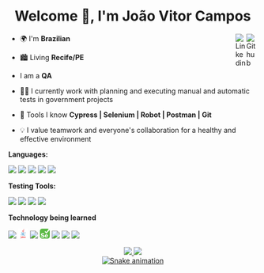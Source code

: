 <h1 align="center">Welcome 👋, I'm João Vitor Campos</h1>

<a href="https://github.com/Joaovscampos/">
  <img align="right" alt="Github" width="22px" src="https://user-images.githubusercontent.com/50798883/196443439-71fee3b1-2665-451c-a8e0-9d322803b4f7.png" />
</a>
<a href="https://www.linkedin.com/in/Joaovscampos/">
  <img align="right" alt="Linkedin" width="22px" src="https://cdn.jsdelivr.net/gh/devicons/devicon/icons/linkedin/linkedin-original.svg" />
</a>

- 🌍 I'm **Brazilian**

- 🏙️ Living **Recife/PE**

- I am a **QA**

- 👨‍💻 I currently work with planning and executing manual and automatic tests in government projects

- 🌱 Tools I know **Cypress | Selenium | Robot | Postman | Git**

- 💡 I value teamwork and everyone's collaboration for a healthy and effective environment


**Languages:**  

<code><img height="20" src="https://cdn.jsdelivr.net/gh/devicons/devicon/icons/javascript/javascript-original.svg"></code>
<code><img height="20" src="https://cdn.jsdelivr.net/gh/devicons/devicon/icons/css3/css3-original.svg"></code>
<code><img height="20" src="https://cdn.jsdelivr.net/gh/devicons/devicon/icons/html5/html5-original.svg"></code>
<code><img height="20" src="https://icons.iconarchive.com/icons/papirus-team/papirus-apps/256/java-icon.png"></code>
<code><img height="20" src="https://icons.iconarchive.com/icons/papirus-team/papirus-apps/256/python-icon.png"></code>
<br/>
<div>

**Testing Tools:**  

<code><img height="20" src="https://cdn.jsdelivr.net/gh/devicons/devicon/icons/vscode/vscode-original.svg"></code>
<code><img height="20" src="https://cdn.jsdelivr.net/gh/devicons/devicon/icons/git/git-original.svg"></code>
<code><img height="20" src="https://cdn.worldvectorlogo.com/logos/postman.svg"></code>
<code><img height="20" src="https://cdn.worldvectorlogo.com/logos/postman.svg"></code>
<br/>
<div>
  
**Technology being learned**

<code><img height="20" src="https://asset.brandfetch.io/idIq_kF0rb/idv3zwmSiY.jpeg"></code>
<code><img height="20" src="https://raw.githubusercontent.com/devicons/devicon/1119b9f84c0290e0f0b38982099a2bd027a48bf1/icons/java/java-original-wordmark.svg"></code>
<code><img height="20" src="https://www.svgrepo.com/show/353625/cucumber.svg"></code>
<code><img height="20" src="https://raw.githubusercontent.com/tandpfun/skill-icons/59059d9d1a2c092696dc66e00931cc1181a4ce1f/icons/Selenium.svg"></code>
<code><img height="20" src="https://junit.org/junit5/assets/img/junit5-logo.png"></code>
<code><img height="20" src="https://www.svgrepo.com/show/374049/robotframework.svg"></code>
<code><img height="20" src="https://cdn.worldvectorlogo.com/logos/appium.svg"></code>

<div align="center">
  <a href="https://github.com/Joaovscampos"><img height="180em" src="https://github-readme-stats.vercel.app/api?username=Joaovscampos&show_icons=true&theme=tokyonight&include_all_commits=true&count_private=true"/>
    <img height="180em" src="https://github-readme-stats.vercel.app/api/top-langs/?username=Joaovscampos&layout=compact&langs_count=7&theme=tokyonight"/>
</div>

<div align="center">
  <img src="https://github.com/Joaovscampos/rafaballerini/blob/output/github-contribution-grid-snake.svg" alt="Snake animation">
</div>
